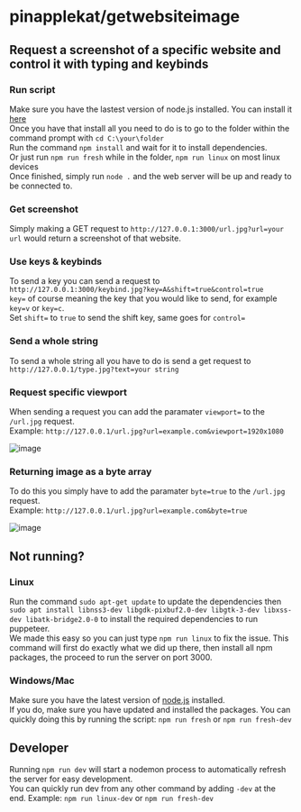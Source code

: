 # pinapplekat/getwebsiteimage
## Request a screenshot of a specific website and control it with typing and keybinds
### Run script
Make sure you have the lastest version of node.js installed. You can install it [here](https://nodejs.org/)  
Once you have that install all you need to do is to go to the folder within the command prompt with `cd C:\your\folder`  
Run the command `npm install` and wait for it to install dependencies.  
Or just run `npm run fresh` while in the folder, `npm run linux` on most linux devices  
Once finished, simply run `node .` and the web server will be up and ready to be connected to.
### Get screenshot
Simply making a GET request to `http://127.0.0.1:3000/url.jpg?url=your url` would return a screenshot of that website.
### Use keys & keybinds
To send a key you can send a request to `http://127.0.0.1:3000/keybind.jpg?key=A&shift=true&control=true`  
`key=` of course meaning the key that you would like to send, for example `key=v` or `key=c`.  
Set `shift=` to `true` to send the shift key, same goes for `control=`
### Send a whole string
To send a whole string all you have to do is send a get request to `http://127.0.0.1/type.jpg?text=your string`
### Request specific viewport
When sending a request you can add the paramater `viewport=` to the `/url.jpg` request.  
Example: `http://127.0.0.1/url.jpg?url=example.com&viewport=1920x1080`

![image](https://user-images.githubusercontent.com/58854416/228946407-487c88e2-5e5d-470e-ab70-c58a4ea4d272.png)

### Returning image as a byte array
To do this you simply have to add the paramater `byte=true` to the `/url.jpg` request.  
Example: `http://127.0.0.1/url.jpg?url=example.com&byte=true`

![image](https://user-images.githubusercontent.com/58854416/228943631-c0efe662-a108-4c13-b6f9-32b232d5af86.png)

## Not running?
### Linux
Run the command `sudo apt-get update` to update the dependencies then `sudo apt install libnss3-dev libgdk-pixbuf2.0-dev libgtk-3-dev libxss-dev libatk-bridge2.0-0` to install the required dependencies to run puppeteer.  
We made this easy so you can just type `npm run linux` to fix the issue. This command will first do exactly what we did up there, then install all npm packages, the proceed to run the server on port 3000.
### Windows/Mac
Make sure you have the latest version of [node.js](https://nodejs.org/) installed.  
If you do, make sure you have updated and installed the packages. You can quickly doing this by running the script: `npm run fresh` or `npm run fresh-dev`   
## Developer
Running `npm run dev` will start a nodemon process to automatically refresh the server for easy development.  
You can quickly run dev from any other command by adding `-dev` at the end. Example: `npm run linux-dev` or `npm run fresh-dev`
